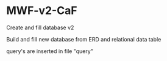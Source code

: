 # MWF-v2-CaF
Create and fill database v2

Build and fill new database from ERD and relational data table

query's are inserted in file "query"
